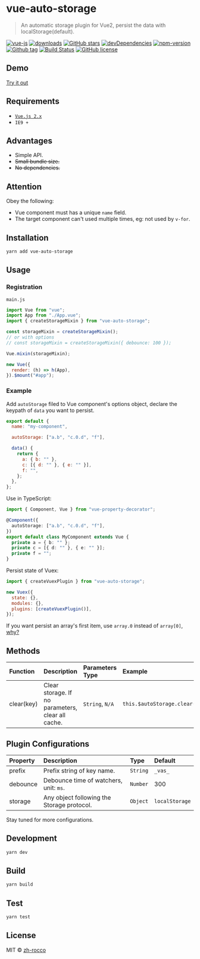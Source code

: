 # vue-auto-storage

> An automatic storage plugin for Vue2, persist the data with localStorage(default).

[![vue-js](https://img.shields.io/badge/vue.js-2.x-brightgreen.svg?maxAge=604800)](https://vuejs.org/)
[![downloads](https://img.shields.io/npm/dt/vue-auto-storage.svg)](http://npm-stats.com/~packages/vue-auto-storage)
[![GitHub stars](https://img.shields.io/github/stars/zh-rocco/vue-auto-storage.svg)](https://github.com/zh-rocco/vue-auto-storage/stargazers)
[![devDependencies](https://img.shields.io/david/dev/zh-rocco/vue-auto-storage.svg)](https://david-dm.org/zh-rocco/vue-auto-storage?type=dev)
[![npm-version](https://img.shields.io/npm/v/vue-auto-storage.svg?maxAge=3600)](https://www.npmjs.com/package/vue-auto-storage)
[![Github tag](https://img.shields.io/github/tag/zh-rocco/vue-auto-storage.svg?maxAge=3600)](https://github.com/zh-rocco/vue-auto-storage/)
[![Build Status](https://travis-ci.org/zh-rocco/vue-auto-storage.svg?branch=master)](https://travis-ci.org/zh-rocco/vue-auto-storage)
[![GitHub license](https://img.shields.io/github/license/zh-rocco/vue-auto-storage.svg)](https://github.com/zh-rocco/vue-auto-storage/blob/master/LICENSE)

## Demo

[Try it out](https://zh-rocco.github.io/vue-auto-storage/)

## Requirements

- [`Vue.js 2.x`](https://cn.vuejs.org/)
- `IE9 +`

## Advantages

- Simple API.
- ~~Small bundle size.~~
- ~~No dependencies.~~

## Attention

Obey the following:

- Vue component must has a unique `name` field.
- The target component can't used multiple times, eg: not used by `v-for`.

## Installation

```bash
yarn add vue-auto-storage
```

## Usage

### Registration

`main.js`

```javascript
import Vue from "vue";
import App from "./App.vue";
import { createStorageMixin } from "vue-auto-storage";

const storageMixin = createStorageMixin();
// or with options
// const storageMixin = createStorageMixin({ debounce: 100 });

Vue.mixin(storageMixin);

new Vue({
  render: (h) => h(App),
}).$mount("#app");
```

### Example

Add `autoStorage` filed to Vue component's options object, declare the keypath of `data` you want to persist.

```javascript
export default {
  name: "my-component",

  autoStorage: ["a.b", "c.0.d", "f"],

  data() {
    return {
      a: { b: "" },
      c: [{ d: "" }, { e: "" }],
      f: "",
    };
  },
};
```

Use in TypeScript:

```typescript
import { Component, Vue } from "vue-property-decorator";

@Component({
  autoStorage: ["a.b", "c.0.d", "f"],
})
export default class MyComponent extends Vue {
  private a = { b: "" };
  private c = [{ d: "" }, { e: "" }];
  private f = "";
}
```

Persist state of Vuex:

```javascript
import { createVuexPlugin } from "vue-auto-storage";

new Vuex({
  state: {},
  modules: {},
  plugins: [createVuexPlugin()],
});
```

If you want persist an array's first item, use `array.0` instead of `array[0]`, [why?](https://github.com/vuejs/vue/blob/653aac2c57d15f0e93a2c1cc7e6fad156658df19/src/core/observer/watcher.js#L86-L89)

## Methods

| Function   | Description                                       | Parameters Type | Example                          |
| :--------- | :------------------------------------------------ | :-------------- | :------------------------------- |
| clear(key) | Clear storage. If no parameters, clear all cache. | `String`, `N/A` | `this.$autoStorage.clear("a.b")` |

## Plugin Configurations

| Property | Description                                | Type     | Default        |
| :------- | :----------------------------------------- | :------- | :------------- |
| prefix   | Prefix string of key name.                 | `String` | `_vas_`        |
| debounce | Debounce time of watchers, unit: `ms`.     | `Number` | 300            |
| storage  | Any object following the Storage protocol. | `Object` | `localStorage` |

Stay tuned for more configurations.

## Development

```bash
yarn dev
```

## Build

```bash
yarn build
```

## Test

```bash
yarn test
```

## License

MIT © [zh-rocco](https://github.com/zh-rocco)
